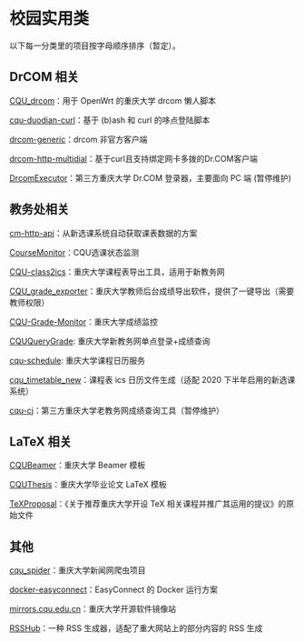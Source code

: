# 校园实用类

以下每一分类里的项目按字母顺序排序（暂定）。

## DrCOM 相关

[CQU\_drcom](https://github.com/purefkh/CQU_drcom)：用于 OpenWrt 的重庆大学 drcom 懒人脚本

[cqu-duodian-curl](https://github.com/Hagb/cqu-duodian-curl)：基于 (b)ash 和 curl 的哆点登陆脚本

[drcom-generic](https://github.com/drcoms/drcom-generic)：drcom 非官方客户端

[drcom-http-multidial](https://github.com/cyyself/drcom-http-multidial)：基于curl且支持绑定网卡多拨的Dr.COM客户端

[DrcomExecutor](https://github.com/CQU-AI/DrcomExecutor)：第三方重庆大学 Dr.COM 登录器，主要面向 PC 端 (暂停维护)

## 教务处相关

[cm-http-api](https://github.com/weearc/cm-http-api)：从新选课系统自动获取课表数据的方案

[CourseMonitor](https://github.com/iamwhcn/CourseMonitor)：CQU选课状态监测

[CQU-class2ics](https://github.com/BillYang2016/CQU-class2ics)：重庆大学课程表导出工具，适用于新教务网

[CQU\_grade\_exporter](https://github.com/pkmq24/CQU_grade_exporter)：重庆大学教师后台成绩导出软件，提供了一键导出（需要教师权限）

[CQU-Grade-Monitor](https://github.com/VayneDuan/CQU-Grade-Monitor)：重庆大学成绩监控

[CQUQueryGrade](https://github.com/CQULHW/CQUQueryGrade): 重庆大学新教务网单点登录+成绩查询

[cqu-schedule](https://github.com/DL444/cqu-schedule): 重庆大学课程日历服务

[cqu\_timetable\_new](https://github.com/weearc/cqu_timetable_new)：课程表 ics 日历文件生成（适配 2020 下半年启用的新选课系统）

[cqu-cj](https://github.com/CQU-AI/cqu-cj)：第三方重庆大学老教务网成绩查询工具（暂停维护）

## LaTeX 相关

[CQUBeamer](https://github.com/CQUtug/CQUBeamer)：重庆大学 Beamer 模板

[CQUThesis](https://github.com/nanmu42/CQUThesis)：重庆大学毕业论文 LaTeX 模板

[TeXProposal](https://github.com/CQUtug/TeXProposal)：《关于推荐重庆大学开设 TeX 相关课程并推广其运用的提议》的原始文件

## 其他

[cqu\_spider](https://github.com/Tiangewang0524/cqu_spider)：重庆大学新闻网爬虫项目

[docker-easyconnect](https://github.com/Hagb/docker-easyconnect)：EasyConnect 的 Docker 运行方案

[mirrors.cqu.edu.cn](https://mirrors.cqu.edu.cn)：重庆大学开源软件镜像站

[RSSHub](https://github.com/DIYgod/RSSHub)：一种 RSS 生成器，适配了重大网站上的部分内容的 RSS 生成
